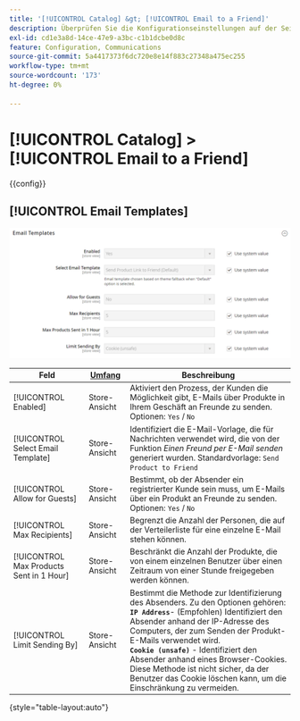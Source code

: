 ```yaml
---
title: '[!UICONTROL Catalog] &gt; [!UICONTROL Email to a Friend]'
description: Überprüfen Sie die Konfigurationseinstellungen auf der Seite [!UICONTROL Catalog] &gt; [!UICONTROL Email to a Friend] des Commerce-Administrators.
exl-id: cd1e3a8d-14ce-47e9-a3bc-c1b1dcbe0d8c
feature: Configuration, Communications
source-git-commit: 5a4417373f6dc720e8e14f883c27348a475ec255
workflow-type: tm+mt
source-wordcount: '173'
ht-degree: 0%

---
```


# [!UICONTROL Catalog] > [!UICONTROL Email to a Friend]

{{config}}

## [!UICONTROL Email Templates]

![E-Mail-Vorlagen](./assets/email-to-a-friend-email-templates.png)<!-- zoom -->

<!-- [Email Templates](https://experienceleague.adobe.com/en/docs/commerce-admin/systems/communications/email-templates#configure-email-templates) -->

| Feld | [Umfang](../../getting-started/websites-stores-views.md#scope-settings) | Beschreibung |
|--- |--- |--- |
| [!UICONTROL Enabled] | Store-Ansicht | Aktiviert den Prozess, der Kunden die Möglichkeit gibt, E-Mails über Produkte in Ihrem Geschäft an Freunde zu senden. Optionen: `Yes` / `No` |
| [!UICONTROL Select Email Template] | Store-Ansicht | Identifiziert die E-Mail-Vorlage, die für Nachrichten verwendet wird, die von der Funktion _Einen Freund per E-Mail senden_ generiert wurden. Standardvorlage: `Send Product to Friend` |
| [!UICONTROL Allow for Guests] | Store-Ansicht | Bestimmt, ob der Absender ein registrierter Kunde sein muss, um E-Mails über ein Produkt an Freunde zu senden. Optionen: `Yes` / `No` |
| [!UICONTROL Max Recipients] | Store-Ansicht | Begrenzt die Anzahl der Personen, die auf der Verteilerliste für eine einzelne E-Mail stehen können. |
| [!UICONTROL Max Products Sent in 1  Hour] | Store-Ansicht | Beschränkt die Anzahl der Produkte, die von einem einzelnen Benutzer über einen Zeitraum von einer Stunde freigegeben werden können. |
| [!UICONTROL Limit Sending By] | Store-Ansicht | Bestimmt die Methode zur Identifizierung des Absenders. Zu den Optionen gehören: <br/>**`IP Address`**- (Empfohlen) Identifiziert den Absender anhand der IP-Adresse des Computers, der zum Senden der Produkt-E-Mails verwendet wird.<br/>**`Cookie (unsafe)`** - Identifiziert den Absender anhand eines Browser-Cookies. Diese Methode ist nicht sicher, da der Benutzer das Cookie löschen kann, um die Einschränkung zu vermeiden. |

{style="table-layout:auto"}

